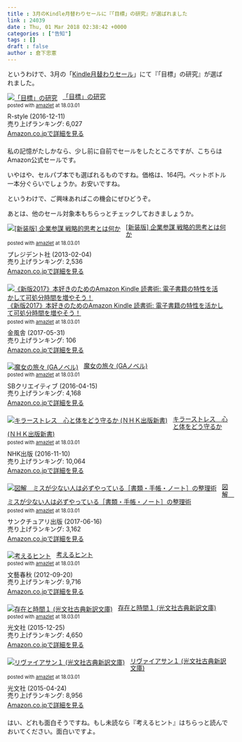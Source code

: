 ```yaml
---
title : 3月のKindle月替わりセールに『「目標」の研究』が選ばれました
link : 24039
date : Thu, 01 Mar 2018 02:38:42 +0000
categories : ["告知"]
tags : []
draft : false
author : 倉下忠憲
---
```


というわけで、3月の「<a href="http://amzn.to/2HUtpqC">Kindle月替わりセール</a>」にて『「目標」の研究』が選ばれました。

<div class="amazlet-box" style="margin-bottom:20px;"><div class="amazlet-image" style="float:left;margin:0px 12px 1px 0px;"><a href="http://www.amazon.co.jp/exec/obidos/ASIN/B01MXXFY28/rashita1000-22/ref=nosim/" name="amazletlink" target="_blank"><img src="https://images-fe.ssl-images-amazon.com/images/I/410t4sR1ziL._SL160_.jpg" alt="「目標」の研究" style="border: none;" /></a></div><div class="amazlet-info" style="line-height:120%; margin-bottom: 10px"><div class="amazlet-name" style="margin-bottom:10px;line-height:120%"><a href="http://www.amazon.co.jp/exec/obidos/ASIN/B01MXXFY28/rashita1000-22/ref=nosim/" name="amazletlink" target="_blank">「目標」の研究</a><div class="amazlet-powered-date" style="font-size:80%;margin-top:5px;line-height:120%">posted with <a href="http://www.amazlet.com/" title="amazlet" target="_blank">amazlet</a> at 18.03.01</div></div><div class="amazlet-detail">R-style (2016-12-11)<br />売り上げランキング: 6,027<br /></div><div class="amazlet-sub-info" style="float: left;"><div class="amazlet-link" style="margin-top: 5px"><a href="http://www.amazon.co.jp/exec/obidos/ASIN/B01MXXFY28/rashita1000-22/ref=nosim/" name="amazletlink" target="_blank">Amazon.co.jpで詳細を見る</a></div></div></div><div class="amazlet-footer" style="clear: left"></div></div>

私の記憶がたしかなら、少し前に自前でセールをしたところですが、こちらはAmazon公式セールです。

いやはや、セルパブ本でも選ばれるものですね。価格は、164円。ペットボトル一本分ぐらいでしょうか。お安いですね。

というわけで、ご興味あればこの機会にぜひどうぞ。

あとは、他のセール対象本もちらっとチェックしておきましょうか。

<div class="amazlet-box" style="margin-bottom:20px;"><div class="amazlet-image" style="float:left;margin:0px 12px 1px 0px;"><a href="http://www.amazon.co.jp/exec/obidos/ASIN/B00BANJ84A/rashita1000-22/ref=nosim/" name="amazletlink" target="_blank"><img src="https://images-fe.ssl-images-amazon.com/images/I/51QuNeo2tlL._SL160_.jpg" alt="[新装版] 企業参謀 戦略的思考とは何か" style="border: none;" /></a></div><div class="amazlet-info" style="line-height:120%; margin-bottom: 10px"><div class="amazlet-name" style="margin-bottom:10px;line-height:120%"><a href="http://www.amazon.co.jp/exec/obidos/ASIN/B00BANJ84A/rashita1000-22/ref=nosim/" name="amazletlink" target="_blank">[新装版] 企業参謀 戦略的思考とは何か</a><div class="amazlet-powered-date" style="font-size:80%;margin-top:5px;line-height:120%">posted with <a href="http://www.amazlet.com/" title="amazlet" target="_blank">amazlet</a> at 18.03.01</div></div><div class="amazlet-detail">プレジデント社 (2013-02-04)<br />売り上げランキング: 2,536<br /></div><div class="amazlet-sub-info" style="float: left;"><div class="amazlet-link" style="margin-top: 5px"><a href="http://www.amazon.co.jp/exec/obidos/ASIN/B00BANJ84A/rashita1000-22/ref=nosim/" name="amazletlink" target="_blank">Amazon.co.jpで詳細を見る</a></div></div></div><div class="amazlet-footer" style="clear: left"></div></div>

<div class="amazlet-box" style="margin-bottom:20px;"><div class="amazlet-image" style="float:left;margin:0px 12px 1px 0px;"><a href="http://www.amazon.co.jp/exec/obidos/ASIN/B072J8KW1D/rashita1000-22/ref=nosim/" name="amazletlink" target="_blank"><img src="https://images-fe.ssl-images-amazon.com/images/I/51lqhMHGS8L._SL160_.jpg" alt="《新版2017》本好きのためのAmazon Kindle 読書術: 電子書籍の特性を活かして可処分時間を増やそう！" style="border: none;" /></a></div><div class="amazlet-info" style="line-height:120%; margin-bottom: 10px"><div class="amazlet-name" style="margin-bottom:10px;line-height:120%"><a href="http://www.amazon.co.jp/exec/obidos/ASIN/B072J8KW1D/rashita1000-22/ref=nosim/" name="amazletlink" target="_blank">《新版2017》本好きのためのAmazon Kindle 読書術: 電子書籍の特性を活かして可処分時間を増やそう！</a><div class="amazlet-powered-date" style="font-size:80%;margin-top:5px;line-height:120%">posted with <a href="http://www.amazlet.com/" title="amazlet" target="_blank">amazlet</a> at 18.03.01</div></div><div class="amazlet-detail">金風舎 (2017-05-31)<br />売り上げランキング: 106<br /></div><div class="amazlet-sub-info" style="float: left;"><div class="amazlet-link" style="margin-top: 5px"><a href="http://www.amazon.co.jp/exec/obidos/ASIN/B072J8KW1D/rashita1000-22/ref=nosim/" name="amazletlink" target="_blank">Amazon.co.jpで詳細を見る</a></div></div></div><div class="amazlet-footer" style="clear: left"></div></div>

<div class="amazlet-box" style="margin-bottom:20px;"><div class="amazlet-image" style="float:left;margin:0px 12px 1px 0px;"><a href="http://www.amazon.co.jp/exec/obidos/ASIN/B01DK0TRFK/rashita1000-22/ref=nosim/" name="amazletlink" target="_blank"><img src="https://images-fe.ssl-images-amazon.com/images/I/51CPwzoHw6L._SL160_.jpg" alt="魔女の旅々 (GAノベル)" style="border: none;" /></a></div><div class="amazlet-info" style="line-height:120%; margin-bottom: 10px"><div class="amazlet-name" style="margin-bottom:10px;line-height:120%"><a href="http://www.amazon.co.jp/exec/obidos/ASIN/B01DK0TRFK/rashita1000-22/ref=nosim/" name="amazletlink" target="_blank">魔女の旅々 (GAノベル)</a><div class="amazlet-powered-date" style="font-size:80%;margin-top:5px;line-height:120%">posted with <a href="http://www.amazlet.com/" title="amazlet" target="_blank">amazlet</a> at 18.03.01</div></div><div class="amazlet-detail">SBクリエイティブ (2016-04-15)<br />売り上げランキング: 4,168<br /></div><div class="amazlet-sub-info" style="float: left;"><div class="amazlet-link" style="margin-top: 5px"><a href="http://www.amazon.co.jp/exec/obidos/ASIN/B01DK0TRFK/rashita1000-22/ref=nosim/" name="amazletlink" target="_blank">Amazon.co.jpで詳細を見る</a></div></div></div><div class="amazlet-footer" style="clear: left"></div></div>

<div class="amazlet-box" style="margin-bottom:20px;"><div class="amazlet-image" style="float:left;margin:0px 12px 1px 0px;"><a href="http://www.amazon.co.jp/exec/obidos/ASIN/B01N8X7RIJ/rashita1000-22/ref=nosim/" name="amazletlink" target="_blank"><img src="https://images-fe.ssl-images-amazon.com/images/I/51-2iftuzPL._SL160_.jpg" alt="キラーストレス　心と体をどう守るか (ＮＨＫ出版新書)" style="border: none;" /></a></div><div class="amazlet-info" style="line-height:120%; margin-bottom: 10px"><div class="amazlet-name" style="margin-bottom:10px;line-height:120%"><a href="http://www.amazon.co.jp/exec/obidos/ASIN/B01N8X7RIJ/rashita1000-22/ref=nosim/" name="amazletlink" target="_blank">キラーストレス　心と体をどう守るか (ＮＨＫ出版新書)</a><div class="amazlet-powered-date" style="font-size:80%;margin-top:5px;line-height:120%">posted with <a href="http://www.amazlet.com/" title="amazlet" target="_blank">amazlet</a> at 18.03.01</div></div><div class="amazlet-detail">NHK出版 (2016-11-10)<br />売り上げランキング: 10,064<br /></div><div class="amazlet-sub-info" style="float: left;"><div class="amazlet-link" style="margin-top: 5px"><a href="http://www.amazon.co.jp/exec/obidos/ASIN/B01N8X7RIJ/rashita1000-22/ref=nosim/" name="amazletlink" target="_blank">Amazon.co.jpで詳細を見る</a></div></div></div><div class="amazlet-footer" style="clear: left"></div></div>

<div class="amazlet-box" style="margin-bottom:20px;"><div class="amazlet-image" style="float:left;margin:0px 12px 1px 0px;"><a href="http://www.amazon.co.jp/exec/obidos/ASIN/B00I90UK5I/rashita1000-22/ref=nosim/" name="amazletlink" target="_blank"><img src="https://images-fe.ssl-images-amazon.com/images/I/61WbSc9724L._SL160_.jpg" alt="図解　ミスが少ない人は必ずやっている［書類・手帳・ノート］の整理術" style="border: none;" /></a></div><div class="amazlet-info" style="line-height:120%; margin-bottom: 10px"><div class="amazlet-name" style="margin-bottom:10px;line-height:120%"><a href="http://www.amazon.co.jp/exec/obidos/ASIN/B00I90UK5I/rashita1000-22/ref=nosim/" name="amazletlink" target="_blank">図解　ミスが少ない人は必ずやっている［書類・手帳・ノート］の整理術</a><div class="amazlet-powered-date" style="font-size:80%;margin-top:5px;line-height:120%">posted with <a href="http://www.amazlet.com/" title="amazlet" target="_blank">amazlet</a> at 18.03.01</div></div><div class="amazlet-detail">サンクチュアリ出版 (2017-06-16)<br />売り上げランキング: 3,162<br /></div><div class="amazlet-sub-info" style="float: left;"><div class="amazlet-link" style="margin-top: 5px"><a href="http://www.amazon.co.jp/exec/obidos/ASIN/B00I90UK5I/rashita1000-22/ref=nosim/" name="amazletlink" target="_blank">Amazon.co.jpで詳細を見る</a></div></div></div><div class="amazlet-footer" style="clear: left"></div></div>

<div class="amazlet-box" style="margin-bottom:20px;"><div class="amazlet-image" style="float:left;margin:0px 12px 1px 0px;"><a href="http://www.amazon.co.jp/exec/obidos/ASIN/B009HO50XC/rashita1000-22/ref=nosim/" name="amazletlink" target="_blank"><img src="https://images-fe.ssl-images-amazon.com/images/I/41LkjyVMoKL._SL160_.jpg" alt="考えるヒント" style="border: none;" /></a></div><div class="amazlet-info" style="line-height:120%; margin-bottom: 10px"><div class="amazlet-name" style="margin-bottom:10px;line-height:120%"><a href="http://www.amazon.co.jp/exec/obidos/ASIN/B009HO50XC/rashita1000-22/ref=nosim/" name="amazletlink" target="_blank">考えるヒント</a><div class="amazlet-powered-date" style="font-size:80%;margin-top:5px;line-height:120%">posted with <a href="http://www.amazlet.com/" title="amazlet" target="_blank">amazlet</a> at 18.03.01</div></div><div class="amazlet-detail">文藝春秋 (2012-09-20)<br />売り上げランキング: 9,716<br /></div><div class="amazlet-sub-info" style="float: left;"><div class="amazlet-link" style="margin-top: 5px"><a href="http://www.amazon.co.jp/exec/obidos/ASIN/B009HO50XC/rashita1000-22/ref=nosim/" name="amazletlink" target="_blank">Amazon.co.jpで詳細を見る</a></div></div></div><div class="amazlet-footer" style="clear: left"></div></div>

<div class="amazlet-box" style="margin-bottom:20px;"><div class="amazlet-image" style="float:left;margin:0px 12px 1px 0px;"><a href="http://www.amazon.co.jp/exec/obidos/ASIN/B0197SGQGW/rashita1000-22/ref=nosim/" name="amazletlink" target="_blank"><img src="https://images-fe.ssl-images-amazon.com/images/I/41BS2bBpkmL._SL160_.jpg" alt="存在と時間１ (光文社古典新訳文庫)" style="border: none;" /></a></div><div class="amazlet-info" style="line-height:120%; margin-bottom: 10px"><div class="amazlet-name" style="margin-bottom:10px;line-height:120%"><a href="http://www.amazon.co.jp/exec/obidos/ASIN/B0197SGQGW/rashita1000-22/ref=nosim/" name="amazletlink" target="_blank">存在と時間１ (光文社古典新訳文庫)</a><div class="amazlet-powered-date" style="font-size:80%;margin-top:5px;line-height:120%">posted with <a href="http://www.amazlet.com/" title="amazlet" target="_blank">amazlet</a> at 18.03.01</div></div><div class="amazlet-detail">光文社 (2015-12-25)<br />売り上げランキング: 4,650<br /></div><div class="amazlet-sub-info" style="float: left;"><div class="amazlet-link" style="margin-top: 5px"><a href="http://www.amazon.co.jp/exec/obidos/ASIN/B0197SGQGW/rashita1000-22/ref=nosim/" name="amazletlink" target="_blank">Amazon.co.jpで詳細を見る</a></div></div></div><div class="amazlet-footer" style="clear: left"></div></div>


<div class="amazlet-box" style="margin-bottom:20px;"><div class="amazlet-image" style="float:left;margin:0px 12px 1px 0px;"><a href="http://www.amazon.co.jp/exec/obidos/ASIN/B00VWP0RY6/rashita1000-22/ref=nosim/" name="amazletlink" target="_blank"><img src="https://images-fe.ssl-images-amazon.com/images/I/41kKD6XszFL._SL160_.jpg" alt="リヴァイアサン１ (光文社古典新訳文庫)" style="border: none;" /></a></div><div class="amazlet-info" style="line-height:120%; margin-bottom: 10px"><div class="amazlet-name" style="margin-bottom:10px;line-height:120%"><a href="http://www.amazon.co.jp/exec/obidos/ASIN/B00VWP0RY6/rashita1000-22/ref=nosim/" name="amazletlink" target="_blank">リヴァイアサン１ (光文社古典新訳文庫)</a><div class="amazlet-powered-date" style="font-size:80%;margin-top:5px;line-height:120%">posted with <a href="http://www.amazlet.com/" title="amazlet" target="_blank">amazlet</a> at 18.03.01</div></div><div class="amazlet-detail">光文社 (2015-04-24)<br />売り上げランキング: 8,956<br /></div><div class="amazlet-sub-info" style="float: left;"><div class="amazlet-link" style="margin-top: 5px"><a href="http://www.amazon.co.jp/exec/obidos/ASIN/B00VWP0RY6/rashita1000-22/ref=nosim/" name="amazletlink" target="_blank">Amazon.co.jpで詳細を見る</a></div></div></div><div class="amazlet-footer" style="clear: left"></div></div>

はい、どれも面白そうですね。もし未読なら『考えるヒント』はちらっと読んでおいてください。面白いですよ。

